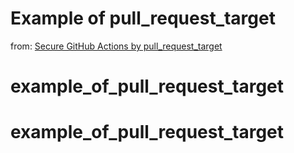 # Example of pull_request_target



from: [Secure GitHub Actions by pull_request_target](https://dev.to/suzukishunsuke/secure-github-actions-by-pullrequesttarget-641)
# example_of_pull_request_target
# example_of_pull_request_target

